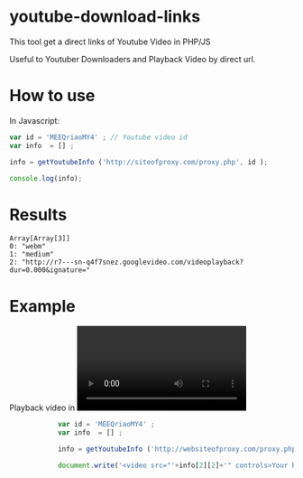 # youtube-download-links
This tool get a direct links of Youtube Video in PHP/JS

Useful to Youtuber Downloaders and Playback Video by direct url.


# How to use

In Javascript:
```Javascript
var id = 'MEEQriaoMY4' ; // Youtube video id
var info  = [] ;

info = getYoutubeInfo ('http://siteofproxy.com/proxy.php', id );

console.log(info);
```

# Results
```
Array[Array[3]]
0: "webm"
1: "medium"
2: "http://r7---sn-q4f7snez.googlevideo.com/videoplayback?dur=0.000&ignature="
```


# Example
Playback video in <video> HTML5 tag.

```Javascript
			var id = 'MEEQriaoMY4' ;
			var info  = [] ;

			info = getYoutubeInfo ('http://websiteofproxy.com/proxy.php', id );

			document.write('<video src="'+info[2][2]+'" controls>Your browser does not support the videotag.</video>');
```


